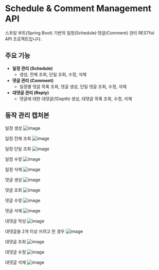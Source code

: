 # Schedule & Comment Management API

스프링 부트(Spring Boot) 기반의 일정(Schedule)·댓글(Comment) 관리 RESTful API 프로젝트입니다.  


## 주요 기능

- **일정 관리 (Schedule)**
  - 생성, 전체 조회, 단일 조회, 수정, 삭제
- **댓글 관리 (Comment)**
  - 일정별 댓글 목록 조회, 댓글 생성, 단일 댓글 조회, 수정, 삭제
- **대댓글 관리 (Reply)**
  - 댓글에 대한 대댓글(1Depth) 생성, 대댓글 목록 조회, 수정, 삭제
 

 ## 동작 관리 캡처본

일정 생성
![image](https://github.com/user-attachments/assets/895468f8-eb42-411e-a265-ef97f1af3821)

일정 전체 조회
![image](https://github.com/user-attachments/assets/d9cdef29-249b-4c32-9daa-9de4da482e0b)

일정 단일 조회
![image](https://github.com/user-attachments/assets/bcff66b6-5dcd-4cf5-9a7e-799b21eb1551)

일정 수정
![image](https://github.com/user-attachments/assets/e2fd0635-50b1-4f64-9900-fbc5e4bdb8e1)

일정 삭제
![image](https://github.com/user-attachments/assets/d466a35f-7f74-432f-a591-6b9b9692a9b4)


댓글 생성
![image](https://github.com/user-attachments/assets/517507db-441a-4a69-8f98-1617c009233b)

댓글 조회 
![image](https://github.com/user-attachments/assets/4010d39a-fa5a-48c9-ab4c-346f7aa3fb07)

댓글 수정
![image](https://github.com/user-attachments/assets/b7ca685a-5c13-4cc6-9f52-ec1ab816226a)

댓글 삭제
![image](https://github.com/user-attachments/assets/17c9d11e-ea70-4cd0-b9df-85208ffffafe)

대댓글 작성
![image](https://github.com/user-attachments/assets/aa47b434-d778-4664-9979-4bc417de094c)

대댓글을 2개 이상 쓰려고 한 경우
![image](https://github.com/user-attachments/assets/18b30c76-57a4-4dc4-b45e-adb0d10902e8)

대댓글 조회
![image](https://github.com/user-attachments/assets/56b8ac0f-e46b-47a5-8119-547e4e910413)

대댓글 수정
![image](https://github.com/user-attachments/assets/51ef99be-3023-479e-8be4-9a46823ed9c4)

대댓글 삭제
![image](https://github.com/user-attachments/assets/36ebcb00-4863-4ec8-b74d-fcf10bc42ab3)









